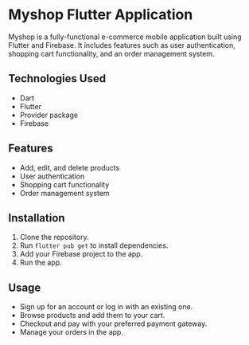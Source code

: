 # Myshop Flutter Application

Myshop is a fully-functional e-commerce mobile application built using Flutter and Firebase. It includes features such as user authentication, shopping cart functionality, and an order management system. 
<!-- It also integrates with various payment gateways, including PayPal and Stripe. -->

## Technologies Used

- Dart
- Flutter
- Provider package
- Firebase
<!-- - Stripe -->
<!-- - PayPal -->
<!-- - Cloud Firestore -->

## Features

- Add, edit, and delete products
- User authentication
- Shopping cart functionality
- Order management system
<!-- - Payment gateway integration -->

## Installation

1. Clone the repository.
2. Run `flutter pub get` to install dependencies.
3. Add your Firebase project to the app.
4. Run the app.

## Usage

- Sign up for an account or log in with an existing one.
- Browse products and add them to your cart.
- Checkout and pay with your preferred payment gateway.
- Manage your orders in the app.
<!-- 
## Screenshots

![Home screen](screenshots/home.png)
![Product details screen](screenshots/product-details.png)
![Shopping cart screen](screenshots/shopping-cart.png)
![Orders screen](screenshots/orders.png) -->
<!-- 
## License

This project is licensed under the MIT License - see the [LICENSE](LICENSE) file for details.
 -->